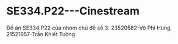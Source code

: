 # SE334.P22---Cinestream
Đồ án SE334.P22 của nhóm chủ đề số 3: 23520582-Võ Phi Hùng, 21521657-Trần Khiết Tường
